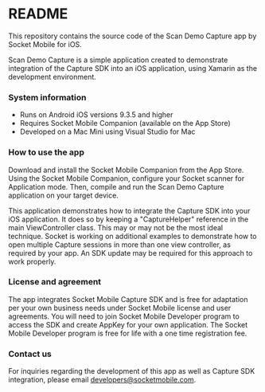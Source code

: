
# README #


This repository contains the source code of the Scan Demo Capture app by Socket Mobile for iOS. 

Scan Demo Capture is a simple application created to demonstrate integration of the Capture SDK into an iOS application, using Xamarin as the development environment. 


### System information ###

* Runs on Android iOS versions 9.3.5 and higher 
* Requires Socket Mobile Companion (available on the App Store) 
* Developed on a Mac Mini using Visual Studio for Mac


### How to use the app ###

Download and install the Socket Mobile Companion from the App Store. Using the Socket Mobile Companion, configure your Socket scanner for Application mode. Then, compile and run the Scan Demo Capture application on your target device.


This application demonstrates how to integrate the Capture SDK into your iOS application. It does so by keeping a "CaptureHelper" reference in the main ViewController class. This may or may not be the most ideal technique.
Socket is working on additional examples to demonstrate how to open multiple Capture sessions in more than one view controller, as required by your app. An SDK update may be required for this approach to work properly.


### License and agreement ###

The app integrates Socket Mobile Capture SDK and is free for adaptation per your own business needs under Socket Mobile license and user agreements. You will need to join Socket Mobile Developer program to access the SDK and create AppKey for your own application. The Socket Mobile Developer program is free for life with a one time registration fee. 


### Contact us ###

For inquiries regarding the development of this app as well as Capture SDK integration, please email developers@socketmobile.com. 
